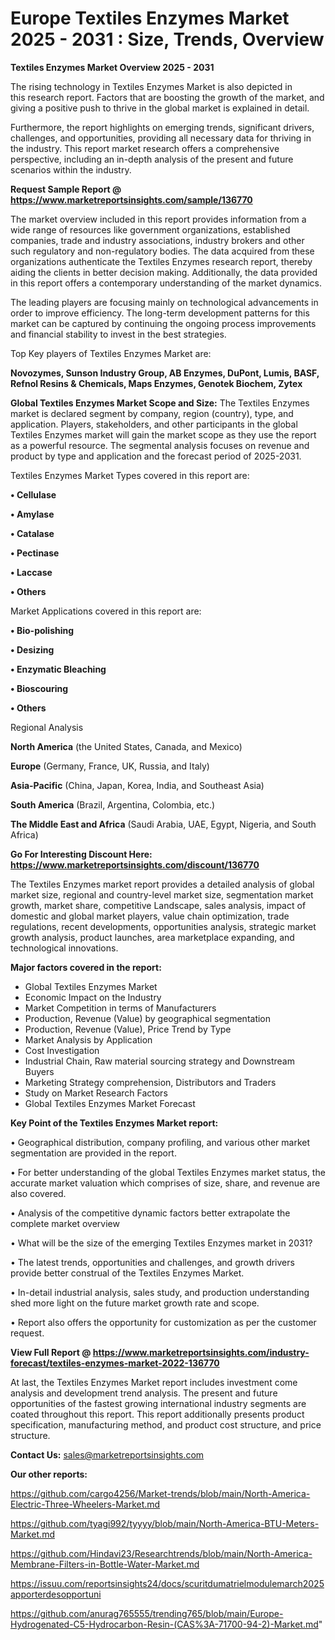  # Europe Textiles Enzymes Market 2025 - 2031 : Size, Trends, Overview

<Strong> Textiles Enzymes Market Overview 2025 - 2031</strong>

The rising technology in Textiles Enzymes Market is also depicted in this research report. Factors that are boosting the growth of the market, and giving a positive push to thrive in the global market is explained in detail.

Furthermore, the report highlights on emerging trends, significant drivers, challenges, and opportunities, providing all necessary data for thriving in the industry. This report market research offers a comprehensive perspective, including an in-depth analysis of the present and future scenarios within the industry.

<strong>Request Sample Report @ <a href=https://www.marketreportsinsights.com/sample/136770>https://www.marketreportsinsights.com/sample/136770</a></strong>

The market overview included in this report provides information from a wide range of resources like government organizations, established companies, trade and industry associations, industry brokers and other such regulatory and non-regulatory bodies. The data acquired from these organizations authenticate the Textiles Enzymes research report, thereby aiding the clients in better decision making. Additionally, the data provided in this report offers a contemporary understanding of the market dynamics.

The leading players are focusing mainly on technological advancements in order to improve efficiency. The long-term development patterns for this market can be captured by continuing the ongoing process improvements and financial stability to invest in the best strategies.

Top Key players of Textiles Enzymes Market are:

<strong>Novozymes, Sunson Industry Group, AB Enzymes, DuPont, Lumis, BASF, Refnol Resins & Chemicals, Maps Enzymes, Genotek Biochem, Zytex</strong>

<strong><b>Global Textiles Enzymes Market Scope and Size:</b></strong>
The Textiles Enzymes market is declared segment by company, region (country), type, and application. Players, stakeholders, and other participants in the global Textiles Enzymes market will gain the market scope as they use the report as a powerful resource. The segmental analysis focuses on revenue and product by type and application and the forecast period of 2025-2031.

Textiles Enzymes Market Types covered in this report are:

<strong>• Cellulase

• Amylase

• Catalase

• Pectinase

• Laccase

• Others</strong>

Market Applications covered in this report are:

<strong>• Bio-polishing

• Desizing

• Enzymatic Bleaching

• Bioscouring

• Others</strong> 

Regional Analysis

<strong>North America</strong> (the United States, Canada, and Mexico)

<strong>Europe</strong> (Germany, France, UK, Russia, and Italy)

<strong>Asia-Pacific</strong> (China, Japan, Korea, India, and Southeast Asia)

<strong>South America</strong> (Brazil, Argentina, Colombia, etc.)

<strong>The Middle East and Africa</strong> (Saudi Arabia, UAE, Egypt, Nigeria, and South Africa)

<strong>Go For Interesting Discount Here: <a href=https://www.marketreportsinsights.com/discount/136770>https://www.marketreportsinsights.com/discount/136770</a></strong>

The Textiles Enzymes market report provides a detailed analysis of global market size, regional and country-level market size, segmentation market growth, market share, competitive Landscape, sales analysis, impact of domestic and global market players, value chain optimization, trade regulations, recent developments, opportunities analysis, strategic market growth analysis, product launches, area marketplace expanding, and technological innovations.

<strong><b>Major factors covered in the report:</b></strong>
<ul>
  <li>Global Textiles Enzymes Market </li>
  <li>Economic Impact on the Industry</li>
  <li>Market Competition in terms of Manufacturers</li>
  <li>Production, Revenue (Value) by geographical segmentation</li>
  <li>Production, Revenue (Value), Price Trend by Type</li>
  <li>Market Analysis by Application</li>
  <li>Cost Investigation</li>
  <li>Industrial Chain, Raw material sourcing strategy and Downstream Buyers</li>
  <li>Marketing Strategy comprehension, Distributors and Traders</li>
  <li>Study on Market Research Factors</li>
  <li>Global Textiles Enzymes Market Forecast</li>
</ul>

<strong><b>Key Point of the Textiles Enzymes Market report:</b></strong>

• Geographical distribution, company profiling, and various other market segmentation are provided in the report.

• For better understanding of the global Textiles Enzymes market status, the accurate market valuation which comprises of size, share, and revenue are also covered.

• Analysis of the competitive dynamic factors better extrapolate the complete market overview

• What will be the size of the emerging Textiles Enzymes market in 2031?

• The latest trends, opportunities and challenges, and growth drivers provide better construal of the Textiles Enzymes Market.

• In-detail industrial analysis, sales study, and production understanding shed more light on the future market growth rate and scope.

• Report also offers the opportunity for customization as per the customer request.

<strong><b>View Full Report @ <a href=https://www.marketreportsinsights.com/industry-forecast/textiles-enzymes-market-2022-136770>https://www.marketreportsinsights.com/industry-forecast/textiles-enzymes-market-2022-136770</a></b></strong>


At last, the Textiles Enzymes Market report includes investment come analysis and development trend analysis. The present and future opportunities of the fastest growing international industry segments are coated throughout this report. This report additionally presents product specification, manufacturing method, and product cost structure, and price structure.

<strong>Contact Us:</strong>
sales@marketreportsinsights.com

<strong>Our other reports:</strong>

<a href=https://github.com/cargo4256/Market-trends/blob/main/North-America-Electric-Three-Wheelers-Market.md>https://github.com/cargo4256/Market-trends/blob/main/North-America-Electric-Three-Wheelers-Market.md</a>

<a href=https://github.com/tyagi992/tyyyy/blob/main/North-America-BTU-Meters-Market.md>https://github.com/tyagi992/tyyyy/blob/main/North-America-BTU-Meters-Market.md</a>

<a href=https://github.com/Hindavi23/Researchtrends/blob/main/North-America-Membrane-Filters-in-Bottle-Water-Market.md>https://github.com/Hindavi23/Researchtrends/blob/main/North-America-Membrane-Filters-in-Bottle-Water-Market.md</a>

<a href=https://issuu.com/reportsinsights24/docs/scuritdumatrielmodulemarch2025apporterdesopportuni>https://issuu.com/reportsinsights24/docs/scuritdumatrielmodulemarch2025apporterdesopportuni</a>

<a href=https://github.com/anurag765555/trending765/blob/main/Europe-Hydrogenated-C5-Hydrocarbon-Resin-(CAS%3A-71700-94-2)-Market.md>https://github.com/anurag765555/trending765/blob/main/Europe-Hydrogenated-C5-Hydrocarbon-Resin-(CAS%3A-71700-94-2)-Market.md</a>"
